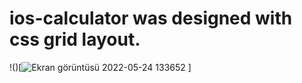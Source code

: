 # ios-calculator was designed with css grid layout.
!()[![Ekran görüntüsü 2022-05-24 133652](https://user-images.githubusercontent.com/99739515/170012923-59589efd-ee93-4976-be7f-7101d5d0a399.png)
]
